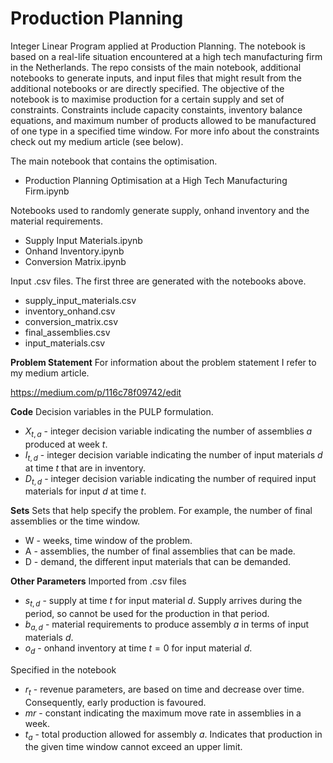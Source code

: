 # Production Planning
Integer Linear Program applied at Production Planning. The notebook is based on a real-life situation encountered at a high tech manufacturing firm in the Netherlands. The repo consists of the main notebook, additional notebooks to generate inputs, and input files that might result from the additional notebooks or are directly specified. The objective of the notebook is to maximise production for a certain supply and set of constraints. Constraints include capacity constaints, inventory balance equations, and maximum number of products allowed to be manufactured of one type in a specified time window. For more info about the constraints check out my medium article (see below).

The main notebook that contains the optimisation.
* Production Planning Optimisation at a High Tech Manufacturing Firm.ipynb

Notebooks used to randomly generate supply, onhand inventory and the material requirements.
* Supply Input Materials.ipynb
* Onhand Inventory.ipynb
* Conversion Matrix.ipynb

Input .csv files. The first three are generated with the notebooks above. 
* supply_input_materials.csv
* inventory_onhand.csv
* conversion_matrix.csv
* final_assemblies.csv
* input_materials.csv


**Problem Statement**
For information about the problem statement I refer to my medium article. 

https://medium.com/p/116c78f09742/edit 


**Code**
Decision variables in the PULP formulation.
* $X_{t, a}$ - integer decision variable indicating the number of assemblies _a_ produced at week _t_.
* $I_{t, d}$ - integer decision variable indicating the number of input materials _d_ at time _t_ that are in inventory. 
* $D_{t, d}$ - integer decision variable indicating the number of required input materials for input _d_ at time _t_.


**Sets**
Sets that help specify the problem. For example, the number of final assemblies or the time window. 
* W - weeks, time window of the problem.
* A - assemblies, the number of final assemblies that can be made.
* D - demand, the different input materials that can be demanded. 


**Other Parameters**
Imported from .csv files
* $s_{t, d}$ - supply at time _t_ for input material _d_. Supply arrives during the period, so cannot be used for the production in that period.
* $b_{a, d}$ - material requirements to produce assembly _a_ in terms of input materials _d_.
* $o_{d}$ - onhand inventory at time $t=0$ for input material _d_.

Specified in the notebook
* $r_{t}$ - revenue parameters, are based on time and decrease over time. Consequently, early production is favoured. 
* $mr$ - constant indicating the maximum move rate in assemblies in a week. 
* $t_{a}$ - total production allowed for assembly _a_. Indicates that production in the given time window cannot exceed an upper limit. 

